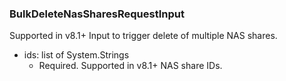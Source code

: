 ### BulkDeleteNasSharesRequestInput
Supported in v8.1+
  Input to trigger delete of multiple NAS shares.

- ids: list of System.Strings
  - Required. Supported in v8.1+
      NAS share IDs.
